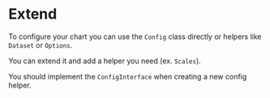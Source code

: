 # Extend
To configure your chart you can use the `Config` class directly or helpers
like `Dataset` or `Options`.

You can extend it and add a helper you need (ex. `Scales`).

You should implement the `ConfigInterface` when creating a new config helper.
